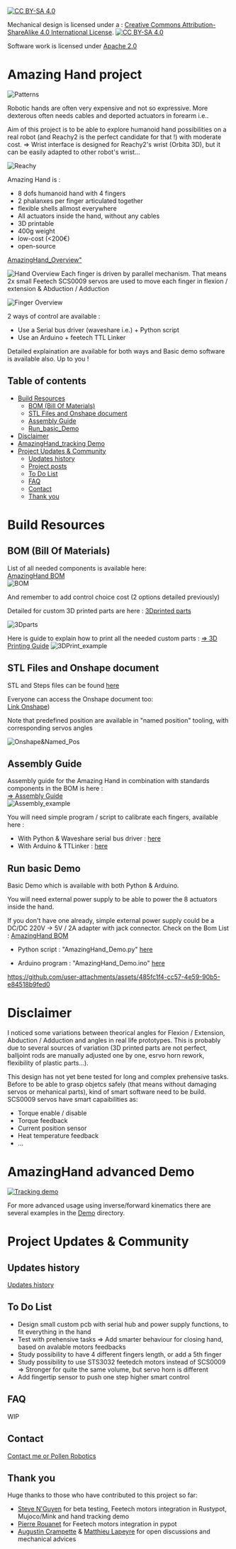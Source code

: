 [![CC BY-SA 4.0][cc-by-sa-shield]][cc-by-sa]

Mechanical design is licensed under a :
[Creative Commons Attribution-ShareAlike 4.0 International License][cc-by-sa].
[![CC BY-SA 4.0][cc-by-sa-image]][cc-by-sa]

[cc-by-sa]: http://creativecommons.org/licenses/by-sa/4.0/
[cc-by-sa-image]: https://licensebuttons.net/l/by-sa/4.0/88x31.png
[cc-by-sa-shield]: https://img.shields.io/badge/License-CC%20BY--SA%204.0-lightgrey.svg

Software work is licensed under [Apache 2.0](https://www.apache.org/licenses/LICENSE-2.0)

# Amazing Hand project

![Patterns](assets/Patterns_Overview.jpg)

Robotic hands are often very expensive and not so expressive. More dexterous often needs cables and deported actuators in forearm i.e..

Aim of this project is to be able to explore humanoid hand possibilities on a real robot (and Reachy2 is the perfect candidate for that !) with moderate cost.
=> Wrist interface is designed for Reachy2's wrist (Orbita 3D), but it can be easily adapted to other robot's wrist...

![Reachy](assets/Reachy.jpg)

Amazing Hand is :
- 8 dofs humanoid hand with 4 fingers
- 2 phalanxes per finger articulated together
- flexible shells allmost everywhere
- All actuators inside the hand, without any cables
- 3D printable
- 400g weight
- low-cost (<200€)
- open-source

[AmazingHand_Overview"](/docs/AmazingHand_Overview.pdf)

![Hand Overview](assets/Hand_Overview.jpg)
Each finger is driven by parallel mechanism. 
That means 2x small Feetech SCS0009 servos are used to move each finger in flexion / extension & Abduction / Adduction

![Finger Overview](assets/Finger_Overview.jpg)


2 ways of control are available :
- Use a Serial bus driver (waveshare i.e.) + Python script
- Use an Arduino + feetech TTL Linker

Detailed explaination are available for both ways and Basic demo software is available also.
Up to you !


## Table of contents

- [Build Resources](#build-resources)
    - [BOM (Bill Of Materials)](#bom-bill-of-materials)
    - [STL Files and Onshape document](#stl-files-and-onshape-document)
    - [Assembly Guide](#assembly-guide)
    - [Run_basic_Demo](#Run-basic-Demo)
- [Disclaimer](#disclaimer)
- [AmazingHand_tracking Demo](#AmazingHand_tracking_Demo) 
- [Project Updates & Community](#project-updates--community)
    - [Updates history](#updates-history)
    - [Project posts](#project-posts)
    - [To Do List](#to-do-list)
    - [FAQ](#faq)
    - [Contact](#contact)
    - [Thank you](#thank-you)


# Build Resources
## BOM (Bill Of Materials)
List of all needed components is available here:  
[AmazingHand BOM](https://docs.google.com/spreadsheets/d/1QH2ePseqXjAhkWdS9oBYAcHPrxaxkSRCgM_kOK0m52E/edit?gid=1269903342#gid=1269903342)  
![BOM](assets/BOM.jpg)

And remember to add control choice cost (2 options detailed previously)


Detailed for custom 3D printed parts are here : 
[3Dprinted parts](https://docs.google.com/spreadsheets/d/1QH2ePseqXjAhkWdS9oBYAcHPrxaxkSRCgM_kOK0m52E/edit?gid=2050623549#gid=2050623549)

![3Dparts](assets/3Dparts.jpg)

Here is guide to explain how to print all the needed custom parts :
[=> 3D Printing Guide](/docs/AmazingHand_3DprintingTips.pdf)
![3DPrint_example](/assets/3DPrint.jpg) 



## STL Files and Onshape document
STL and Steps files can be found [here](https://github.com/pollen-robotics/AmazingHand/tree/main/cad)  

Everyone can access the Onshape document too:   
[Link Onshape](https://cad.onshape.com/documents/fb0923073e8e7a4d8f326f1d/w/490af5bbfa85e2da34dac552/e/9442afd0fd2f72cef1c38400))  

Note that predefined position are available in "named position" tooling, with corresponding servos angles

![Onshape&Named_Pos](/assets/Named_Pos.jpg)  

## Assembly Guide

Assembly guide for the Amazing Hand in combination with standards components in the BOM is here :  
[=> Assembly Guide](/docs/AmazingHand_Assembly.pdf)  
![Assembly_example](/assets/Assembly.jpg)  

You will need simple program / script to calibrate each fingers, available here :
- With Python & Waveshare serial bus driver : [here](https://github.com/pollen-robotics/AmazingHand/tree/main/PythonExample)
- With Arduino & TTLinker : [here](https://github.com/pollen-robotics/AmazingHand/tree/main/ArduinoExample)

## Run basic Demo

Basic Demo which is available with both Python & Arduino.

You will need external power supply to be able to power the 8 actuators inside the hand.

If you don't have one already, simple external power supply could be a DC/DC 220V -> 5V / 2A adapter with jack connector.
Check on the Bom List :
[AmazingHand BOM](https://docs.google.com/spreadsheets/d/1QH2ePseqXjAhkWdS9oBYAcHPrxaxkSRCgM_kOK0m52E/edit?gid=1269903342#gid=1269903342) 

- Python script : "AmazingHand_Demo.py" [here](https://github.com/pollen-robotics/AmazingHand/tree/main/ArduinoExample)
  
- Arduino program : "AmazingHand_Demo.ino" [here](https://github.com/pollen-robotics/AmazingHand/tree/main/PythonExample)


https://github.com/user-attachments/assets/485fc1f4-cc57-4e59-90b5-e84518b9fed0


# Disclaimer

I noticed some variations between theorical angles for Flexion / Extension, Abduction / Adduction and angles in real life prototypes. This is probably due to several sources of variation (3D printed parts are not perfect, balljoint rods are manually adjusted one by one, esrvo horn rework, flexibility of plastic parts...).

This design has not yet bene tested for long and complex prehensive tasks. Before to be able to grasp objetcs safely (that means without damaging servos or mehanical parts), kind of smart software need to be build.
SCS0009 servos have smart capaibilities as:
- Torque enable / disable
- Torque feedback
- Current position sensor
- Heat temperature feedback
- ...


# AmazingHand advanced Demo
[![Tracking demo](https://img.youtube.com/vi/U0TfeG3ZUto/maxresdefault.jpg)](https://www.youtube.com/watch?v=U0TfeG3ZUto)

For more advanced usage using inverse/forward kinematics there are several examples in the [Demo](Demo) directory.


# Project Updates & Community
## Updates history
[Updates history](/docs/changelog.md)  

## To Do List
- Design small custom pcb with serial hub and power supply functions, to fit everything in the hand
- Test with prehensive tasks 
      => Add smarter behaviour for closing hand, based on avalable motors feedbacks
- Study possibility to have 4 different fingers length, or add a 5th finger
- Study possibility to use STS3032 feetedch motors instead of SCS0009
      => Stronger for quite the same volume, but servo horn is different
- Add fingertip sensor to push one step higher smart control


## FAQ
WIP

## Contact
[Contact me or Pollen Robotics](/docs/contact.md)

## Thank you
Huge thanks to those who have contributed to this project so far:
- [Steve N'Guyen](https://github.com/SteveNguyen) for beta testing, Feetech motors integration in Rustypot, Mujoco/Mink and hand tracking demo
- [Pierre Rouanet](https://github.com/pierre-rouanet) for Feetech motors integration in pypot  
- [Augustin Crampette](https://fr.linkedin.com/in/augustin-crampette) & [Matthieu Lapeyre](https://www.linkedin.com/in/matthieulapeyre/) for open discussions and mechanical advices
